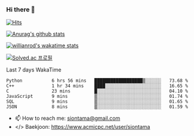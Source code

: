 ### Hi there 👋

[![Hits](https://hits.seeyoufarm.com/api/count/incr/badge.svg?url=https%3A%2F%2Fgithub.com%2FYaminyam&count_bg=%2379C83D&title_bg=%23555555&icon=&icon_color=%23E7E7E7&title=hits&edge_flat=false)](https://hits.seeyoufarm.com)

[![Anurag's github stats](https://github-readme-stats.vercel.app/api?username=Yaminyam)](https://github.com/anuraghazra/github-readme-stats)

[![willianrod's wakatime stats](https://github-readme-stats.vercel.app/api/wakatime?username=Yaminyam)](https://github.com/anuraghazra/github-readme-stats)

[![Solved.ac
프로필](http://mazassumnida.wtf/api/generate_badge?boj=siontama)](https://solved.ac/siontama)

Last 7 days WakaTime
<!--START_SECTION:waka-->

```text
Python           6 hrs 56 mins   ██████████████████▒░░░░░░   73.68 %
C++              1 hr 34 mins    ████░░░░░░░░░░░░░░░░░░░░░   16.65 %
C                23 mins         █░░░░░░░░░░░░░░░░░░░░░░░░   04.10 %
JavaScript       9 mins          ▒░░░░░░░░░░░░░░░░░░░░░░░░   01.74 %
SQL              9 mins          ▒░░░░░░░░░░░░░░░░░░░░░░░░   01.65 %
JSON             8 mins          ▒░░░░░░░░░░░░░░░░░░░░░░░░   01.59 %
```

<!--END_SECTION:waka-->

- 📫 How to reach me: siontama@gmail.com
- </> Baekjoon: https://www.acmicpc.net/user/siontama

<!--
**Yaminyam/Yaminyam** is a ✨ _special_ ✨ repository because its `README.md` (this file) appears on your GitHub profile.

Here are some ideas to get you started:

- 🔭 I’m currently working on ...
- 🌱 I’m currently learning ...
- 👯 I’m looking to collaborate on ...
- 🤔 I’m looking for help with ...
- 💬 Ask me about ...
- 📫 How to reach me: ...
- 😄 Pronouns: ...
- ⚡ Fun fact: ...
-->
